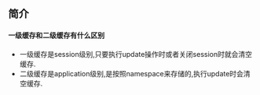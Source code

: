 ## 简介



#### 一级缓存和二级缓存有什么区别

- 一级缓存是session级别,只要执行update操作时或者关闭session时就会清空缓存.
- 二级缓存是application级别,是按照namespace来存储的,执行update时会清空缓存.
